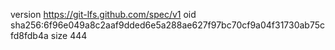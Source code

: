 version https://git-lfs.github.com/spec/v1
oid sha256:6f96e049a8c2aaf9dded6e5a288ae627f97bc70cf9a04f31730ab75cfd8fdb4a
size 444
